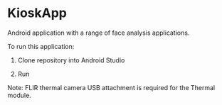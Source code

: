 # KioskApp
Android application with a range of face analysis applications.

To run this application:

1. Clone repository into Android Studio
    
2. Run

Note: FLIR thermal camera USB attachment is required for the Thermal module.
